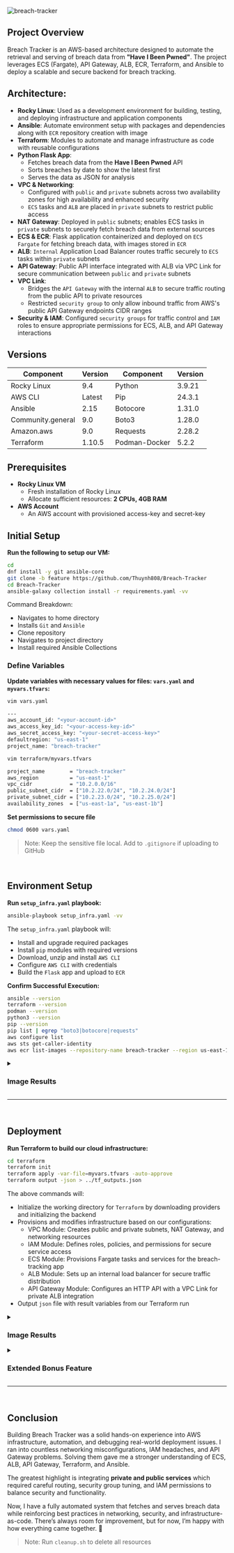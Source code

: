 ![breach-tracker]() 

## Project Overview

Breach Tracker is an AWS-based architecture designed to automate the retrieval and serving of breach data from **"Have I Been Pwned"**. The project leverages ECS (Fargate), API Gateway, ALB, ECR, Terraform, and Ansible to deploy a scalable and secure backend for breach tracking.

## Architecture:

- **Rocky Linux**: Used as a development environment for building, testing, and deploying infrastructure and application components
- **Ansible**: Automate environment setup with packages and dependencies along with `ECR` repository creation with image
- **Terraform**: Modules to automate and manage infrastructure as code with reusable configurations
- **Python Flask App**:
  - Fetches breach data from the **Have I Been Pwned** API
  - Sorts breaches by date to show the latest first
  - Serves the data as JSON for analysis
- **VPC & Networking**:
  - Configured with `public` and `private` subnets across two availability zones for high availability and enhanced security
  - `ECS` tasks and `ALB` are placed in `private` subnets to restrict public access
- **NAT Gateway**: Deployed in `public` subnets; enables ECS tasks in `private` subnets to securely fetch breach data from external sources
- **ECS & ECR**: Flask application containerized and deployed on `ECS Fargate` for fetching breach data, with images stored in `ECR`
- **ALB**: `Internal` Application Load Balancer routes traffic securely to `ECS` tasks within `private` subnets
- **API Gateway**: Public API interface integrated with ALB via VPC Link for secure communication between `public` and `private` subnets
- **VPC Link**:
  - Bridges the `API Gateway` with the internal `ALB` to secure traffic routing from the public API to private resources
  - Restricted `security group` to only allow inbound traffic from AWS's public API Gateway endpoints CIDR ranges 
- **Security & IAM**: Configured `security groups` for traffic control and `IAM` roles to ensure appropriate permissions for ECS, ALB, and API Gateway interactions

## Versions

| Component         | Version  | Component         | Version  |
|-------------------|----------|-------------------|----------|
| Rocky Linux       | 9.4      | Python            | 3.9.21   |
| AWS CLI           | Latest   | Pip               | 24.3.1   |
| Ansible           | 2.15     | Botocore          | 1.31.0   |
| Community.general | 9.0      | Boto3             | 1.28.0   |
| Amazon.aws        | 9.0      | Requests          | 2.28.2   | 
| Terraform         | 1.10.5   | Podman-Docker     | 5.2.2    | 
 
## Prerequisites

- **Rocky Linux VM**
  - Fresh installation of Rocky Linux
  - Allocate sufficient resources: **2 CPUs, 4GB RAM**
- **AWS Account**
   - An AWS account with provisioned access-key and secret-key

## Initial Setup

**Run the following to setup our VM:**
```bash
cd
dnf install -y git ansible-core
git clone -b feature https://github.com/Thuynh808/Breach-Tracker
cd Breach-Tracker
ansible-galaxy collection install -r requirements.yaml -vv
```
  Command Breakdown:
  - Navigates to home directory
  - Installs `Git` and `Ansible`
  - Clone repository
  - Navigates to project directory
  - Install required Ansible Collections

### Define Variables

**Update variables with necessary values for files: `vars.yaml` and `myvars.tfvars`:**
```bash
vim vars.yaml
```
```bash
---
aws_account_id: "<your-account-id>"
aws_access_key_id: "<your-access-key-id>"
aws_secret_access_key: "<your-secret-access-key>"
defaultregion: "us-east-1"
project_name: "breach-tracker"
```
```bash
vim terraform/myvars.tfvars
```
```bash
project_name        = "breach-tracker"
aws_region          = "us-east-1"
vpc_cidr            = "10.2.0.0/16"
public_subnet_cidr  = ["10.2.22.0/24", "10.2.24.0/24"] 
private_subnet_cidr = ["10.2.23.0/24", "10.2.25.0/24"]
availability_zones  = ["us-east-1a", "us-east-1b"]
```
**Set permissions to secure file**
```bash
chmod 0600 vars.yaml 
```
> Note: Keep the sensitive file local. Add to `.gitignore` if uploading to GitHub
<br>

## Environment Setup

**Run `setup_infra.yaml` playbook:**
```bash
ansible-playbook setup_infra.yaml -vv
```
  The `setup_infra.yaml` playbook will:
  - Install and upgrade required packages
  - Install `pip` modules with required versions
  - Download, unzip and install `AWS CLI`
  - Configure `AWS CLI` with credentials
  - Build the `Flask` app and upload to `ECR`

**Confirm Successful Execution:**
```bash
ansible --version
terraform --version
podman --version
python3 --version
pip --version
pip list | egrep "boto3|botocore|requests" 
aws configure list
aws sts get-caller-identity
aws ecr list-images --repository-name breach-tracker --region us-east-1
```

<details close>
  <summary> <h3>Image Results</h3> </summary>
    
![breach-tracker]()
![breach-tracker]() 
![breach-tracker]() 
</details>

---
<br>

## Deployment

**Run Terraform to build our cloud infrastructure:**
```bash
cd terraform
terraform init
terraform apply -var-file=myvars.tfvars -auto-approve
terraform output -json > ../tf_outputs.json
```
  The above commands will:
  - Initialize the working directory for `Terraform` by downloading providers and initializing the backend
  - Provisions and modifies infrastructure based on our configurations:
    - VPC Module: Creates public and private subnets, NAT Gateway, and networking resources
    - IAM Module: Defines roles, policies, and permissions for secure service access
    - ECS Module: Provisions Fargate tasks and services for the breach-tracking app
    - ALB Module: Sets up an internal load balancer for secure traffic distribution
    - API Gateway Module: Configures an HTTP API with a VPC Link for private ALB integration
  - Output `json` file with result variables from our Terraform run
    
<details close>
  <summary> <h3>Image Results</h3> </summary>
    
![breach-tracker]()
![breach-tracker]() 
![breach-tracker]() 

</details>
<details close>
  <summary> <h3>Extended Bonus Feature</h3> </summary>
  
**Run Ansible playbook to setup `s3` bucket and host a static website to populate a simple table with our breach data:**
```bash
cd ../
ansible-playbook s3.yaml -vv
```
  The `s3.yaml` playbook will:
  - Set variables from our *`tf_outputs.json`* for `Ansible` 
  - Create `s3` bucket with `IAM` policy
  - Upload sample `index.html` to display our data
  - Setup our static website
  - Configure `CORS` settings for `s3` and `API Gateway`
    
![breach-tracker]()
![breach-tracker]() 
![breach-tracker]() 

  - **List S3**: Bucket contains results under athena-results/, including .csv and .csv.metadata files
  - **List local directory**: Confirmed `~/CVEDataLake/query_results/` has multiple JSON query result files
  - **Examine JSON file**: Results confirm properly formatted structured JSON data
</details>

---
<br>

## Conclusion

Building Breach Tracker was a solid hands-on experience into AWS infrastructure, automation, and debugging real-world deployment issues. I ran into countless networking misconfigurations, IAM headaches, and API Gateway problems. Solving them gave me a stronger understanding of ECS, ALB, API Gateway, Terraform, and Ansible. 

The greatest highlight is integrating **private and public services** which required careful routing, security group tuning, and IAM permissions to balance security and functionality. 

Now, I have a fully automated system that fetches and serves breach data while reinforcing best practices in networking, security, and infrastructure-as-code. There’s always room for improvement, but for now, I’m happy with how everything came together. 🚀

> Note: Run `cleanup.sh` to delete all resources
